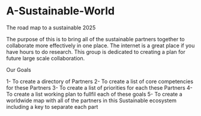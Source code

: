 # A-Sustainable-World
The road map to a sustainable 2025

The purpose of this is to bring all of the sustainable partners together to collaborate more effectively in one place.
The internet is a great place if you have hours to do research. This group is dedicated to creating a plan for future 
large scale collaboration. 

Our Goals

1- To create a directory of Partners
2- To create a list of core competencies for these Partners 
3- To create a list of priorities for each these Partners
4- To create a list working plan to fullfil each of these goals
5- To create a worldwide map with all of the partners in this Sustainable ecosystem including a key to separate each part
